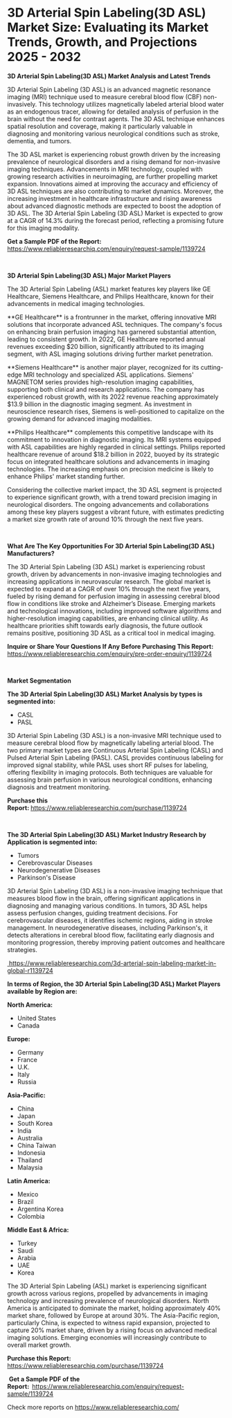 <p><h1>3D Arterial Spin Labeling(3D ASL) Market Size: Evaluating its Market Trends, Growth, and Projections 2025 - 2032</h1></p><p><strong>3D Arterial Spin Labeling(3D ASL) Market Analysis and Latest Trends</strong></p>
<p><p>3D Arterial Spin Labeling (3D ASL) is an advanced magnetic resonance imaging (MRI) technique used to measure cerebral blood flow (CBF) non-invasively. This technology utilizes magnetically labeled arterial blood water as an endogenous tracer, allowing for detailed analysis of perfusion in the brain without the need for contrast agents. The 3D ASL technique enhances spatial resolution and coverage, making it particularly valuable in diagnosing and monitoring various neurological conditions such as stroke, dementia, and tumors.</p><p>The 3D ASL market is experiencing robust growth driven by the increasing prevalence of neurological disorders and a rising demand for non-invasive imaging techniques. Advancements in MRI technology, coupled with growing research activities in neuroimaging, are further propelling market expansion. Innovations aimed at improving the accuracy and efficiency of 3D ASL techniques are also contributing to market dynamics. Moreover, the increasing investment in healthcare infrastructure and rising awareness about advanced diagnostic methods are expected to boost the adoption of 3D ASL. The 3D Arterial Spin Labeling (3D ASL) Market is expected to grow at a CAGR of 14.3% during the forecast period, reflecting a promising future for this imaging modality.</p></p>
<p><strong>Get a Sample PDF of the Report:&nbsp;</strong> <a href="https://www.reliableresearchiq.com/enquiry/request-sample/1139724?utm_campaign=2269&utm_medium=2&utm_source=Github&utm_content=ia&utm_term=25032025&utm_id=3d-arterial-spin-labeling3d-asl">https://www.reliableresearchiq.com/enquiry/request-sample/1139724</a></p>
<p>&nbsp;</p>
<p><strong>3D Arterial Spin Labeling(3D ASL) Major Market Players</strong></p>
<p><p>The 3D Arterial Spin Labeling (ASL) market features key players like GE Healthcare, Siemens Healthcare, and Philips Healthcare, known for their advancements in medical imaging technologies.</p><p>**GE Healthcare** is a frontrunner in the market, offering innovative MRI solutions that incorporate advanced ASL techniques. The company's focus on enhancing brain perfusion imaging has garnered substantial attention, leading to consistent growth. In 2022, GE Healthcare reported annual revenues exceeding $20 billion, significantly attributed to its imaging segment, with ASL imaging solutions driving further market penetration.</p><p>**Siemens Healthcare** is another major player, recognized for its cutting-edge MRI technology and specialized ASL applications. Siemens' MAGNETOM series provides high-resolution imaging capabilities, supporting both clinical and research applications. The company has experienced robust growth, with its 2022 revenue reaching approximately $13.9 billion in the diagnostic imaging segment. As investment in neuroscience research rises, Siemens is well-positioned to capitalize on the growing demand for advanced imaging modalities.</p><p>**Philips Healthcare** complements this competitive landscape with its commitment to innovation in diagnostic imaging. Its MRI systems equipped with ASL capabilities are highly regarded in clinical settings. Philips reported healthcare revenue of around $18.2 billion in 2022, buoyed by its strategic focus on integrated healthcare solutions and advancements in imaging technologies. The increasing emphasis on precision medicine is likely to enhance Philips' market standing further.</p><p>Considering the collective market impact, the 3D ASL segment is projected to experience significant growth, with a trend toward precision imaging in neurological disorders. The ongoing advancements and collaborations among these key players suggest a vibrant future, with estimates predicting a market size growth rate of around 10% through the next five years.</p></p>
<p>&nbsp;</p>
<p><strong>What Are The Key Opportunities For 3D Arterial Spin Labeling(3D ASL) Manufacturers?</strong></p>
<p><p>The 3D Arterial Spin Labeling (3D ASL) market is experiencing robust growth, driven by advancements in non-invasive imaging technologies and increasing applications in neurovascular research. The global market is expected to expand at a CAGR of over 10% through the next five years, fueled by rising demand for perfusion imaging in assessing cerebral blood flow in conditions like stroke and Alzheimer’s Disease. Emerging markets and technological innovations, including improved software algorithms and higher-resolution imaging capabilities, are enhancing clinical utility. As healthcare priorities shift towards early diagnosis, the future outlook remains positive, positioning 3D ASL as a critical tool in medical imaging.</p></p>
<p><strong>Inquire or Share Your Questions If Any Before Purchasing This Report:</strong> <a href="https://www.reliableresearchiq.com/enquiry/pre-order-enquiry/1139724?utm_campaign=2269&utm_medium=2&utm_source=Github&utm_content=ia&utm_term=25032025&utm_id=3d-arterial-spin-labeling3d-asl">https://www.reliableresearchiq.com/enquiry/pre-order-enquiry/1139724</a></p>
<p>&nbsp;</p>
<p><strong>Market Segmentation</strong></p>
<p><strong>The 3D Arterial Spin Labeling(3D ASL) Market Analysis by types is segmented into:</strong></p>
<p><ul><li>CASL</li><li>PASL</li></ul></p>
<p><p>3D Arterial Spin Labeling (3D ASL) is a non-invasive MRI technique used to measure cerebral blood flow by magnetically labeling arterial blood. The two primary market types are Continuous Arterial Spin Labeling (CASL) and Pulsed Arterial Spin Labeling (PASL). CASL provides continuous labeling for improved signal stability, while PASL uses short RF pulses for labeling, offering flexibility in imaging protocols. Both techniques are valuable for assessing brain perfusion in various neurological conditions, enhancing diagnosis and treatment monitoring.</p></p>
<p><strong>Purchase this Report:&nbsp;</strong><a href="https://www.reliableresearchiq.com/purchase/1139724?utm_campaign=2269&utm_medium=2&utm_source=Github&utm_content=ia&utm_term=25032025&utm_id=3d-arterial-spin-labeling3d-asl">https://www.reliableresearchiq.com/purchase/1139724</a></p>
<p>&nbsp;</p>
<p><strong>The 3D Arterial Spin Labeling(3D ASL) Market Industry Research by Application is segmented into:</strong></p>
<p><ul><li>Tumors</li><li>Cerebrovascular Diseases</li><li>Neurodegenerative Diseases</li><li>Parkinson's Disease</li></ul></p>
<p><p>3D Arterial Spin Labeling (3D ASL) is a non-invasive imaging technique that measures blood flow in the brain, offering significant applications in diagnosing and managing various conditions. In tumors, 3D ASL helps assess perfusion changes, guiding treatment decisions. For cerebrovascular diseases, it identifies ischemic regions, aiding in stroke management. In neurodegenerative diseases, including Parkinson's, it detects alterations in cerebral blood flow, facilitating early diagnosis and monitoring progression, thereby improving patient outcomes and healthcare strategies.</p></p>
<p><a href="https://www.reliableresearchiq.com/3d-arterial-spin-labeling-market-in-global-r1139724?utm_campaign=2269&utm_medium=2&utm_source=Github&utm_content=ia&utm_term=25032025&utm_id=3d-arterial-spin-labeling3d-asl">&nbsp;https://www.reliableresearchiq.com/3d-arterial-spin-labeling-market-in-global-r1139724</a></p>
<p><strong>In terms of Region, the 3D Arterial Spin Labeling(3D ASL) Market Players available by Region are:</strong></p>
<p>
    <p> <strong> North America: </strong>
        <ul>
            <li>United States</li>
            <li>Canada</li>
        </ul>
        </p> 
    <p> <strong> Europe: </strong>
        <ul>
            <li>Germany</li>
            <li>France</li>
            <li>U.K.</li>
            <li>Italy</li>
            <li>Russia</li>
        </ul>
        </p> 
    <p> <strong> Asia-Pacific: </strong>
        <ul>
            <li>China</li>
            <li>Japan</li>
            <li>South Korea</li>
            <li>India</li>
            <li>Australia</li>
            <li>China Taiwan</li>
            <li>Indonesia</li>
            <li>Thailand</li>
            <li>Malaysia</li>
        </ul>
        </p> 
    <p> <strong> Latin America: </strong>
        <ul>
            <li>Mexico</li>
            <li>Brazil</li>
            <li>Argentina Korea</li>
            <li>Colombia</li>
        </ul>
        </p> 
    <p> <strong> Middle East & Africa: </strong>
        <ul>
            <li>Turkey</li>
            <li>Saudi</li>
            <li>Arabia</li>
            <li>UAE</li>
            <li>Korea</li>
        </ul>
    </p>
    </p>
<p><p>The 3D Arterial Spin Labeling (ASL) market is experiencing significant growth across various regions, propelled by advancements in imaging technology and increasing prevalence of neurological disorders. North America is anticipated to dominate the market, holding approximately 40% market share, followed by Europe at around 30%. The Asia-Pacific region, particularly China, is expected to witness rapid expansion, projected to capture 20% market share, driven by a rising focus on advanced medical imaging solutions. Emerging economies will increasingly contribute to overall market growth.</p></p>
<p><strong>Purchase this Report: </strong><a href="https://www.reliableresearchiq.com/purchase/1139724?utm_campaign=2269&utm_medium=2&utm_source=Github&utm_content=ia&utm_term=25032025&utm_id=3d-arterial-spin-labeling3d-asl">https://www.reliableresearchiq.com/purchase/1139724</a></p>
<p>&nbsp;<strong>Get a Sample PDF of the Report:&nbsp;&nbsp;</strong><a href="https://www.reliableresearchiq.com/enquiry/request-sample/1139724?utm_campaign=2269&utm_medium=2&utm_source=Github&utm_content=ia&utm_term=25032025&utm_id=3d-arterial-spin-labeling3d-asl">https://www.reliableresearchiq.com/enquiry/request-sample/1139724</a></p>
<p><strong></strong></p>
<p>Check more reports on <a href="https://www.reliableresearchiq.com/?utm_campaign=2269&utm_medium=2&utm_source=Github&utm_content=ia&utm_term=25032025&utm_id=3d-arterial-spin-labeling3d-asl">https://www.reliableresearchiq.com/</a></p>